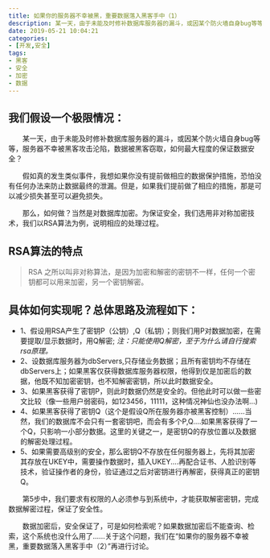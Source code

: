 ```yaml
---
title: 如果你的服务器不幸被黑，重要数据落入黑客手中（1）
description: 某一天，由于未能及时修补数据库服务器的漏斗，或因某个防火墙自身bug等等，服务器不幸被黑客攻击沦陷，数据被黑客窃取，如何最大程度的保证数据安全？假如真的发生类似事件，我想如果你没有提前做相应的数据保护措施，恐怕没有任何办法来防止数据最终的泄漏。但是，如果我们提前做了相应的措施，那是可以减少损失甚至可以避免损失。
date: 2019-05-21 10:04:21
categories:
- [开发,安全]
tags:
- 黑客
- 安全
- 加密
- 数据
---
```


## 我们假设一个极限情况：
　　某一天，由于未能及时修补数据库服务器的漏斗，或因某个防火墙自身bug等等，服务器不幸被黑客攻击沦陷，数据被黑客窃取，如何最大程度的保证数据安全？

　　假如真的发生类似事件，我想如果你没有提前做相应的数据保护措施，恐怕没有任何办法来防止数据最终的泄漏。但是，如果我们提前做了相应的措施，那是可以减少损失甚至可以避免损失。

　　那么，如何做？当然是对数据库加密。为保证安全，我们选用非对称加密技术，我们以RSA算法为例，说明相应的处理过程。

## RSA算法的特点
>RSA 之所以叫非对称算法，是因为加密和解密的密钥不一样，任何一个密钥都可以用来加密，另一个密钥解密。

## 具体如何实现呢？总体思路及流程如下：
+ 1、假设用RSA产生了密钥P（公钥）,Q（私钥）；则我们用P对数据加密，在需要提取/显示数据时，用Q解密;
*注：只能使用Q解密，至于为什么请自行搜索rsa原理。*
+ 2、设数据库服务器为dbServers,只存储业务数据；且所有密钥均不存储在dbServers上；如果黑客仅获得数据库服务器权限，他得到仅是加密后的数据，他既不知加密密钥，也不知解密密钥，所以此时数据安全。
+ 3、如果黑客获得了密钥P，则此时数据仍然是安全的。但他此时可以做一些密文比较（像一些用户弱密码，如123456，11111，这种情况神仙也没办法啊...)
+ 4、如果黑客获得了密钥Q（这个是假设Q所在服务器亦被黑客控制）......当然，我们的数据库不会只有一套密钥吧，而会有多个P,Q....如果黑客获得了一个Q，只影响一小部分数据。这里的关键之一，是密钥Q的存放位置以及数据的解密处理过程。
+ 5、如果需要高级别的安全，那么密钥Q不存放在任何服务器上，先将其加密其存放在UKEY中，需要操作数据时，插入UKEY....再配合证书、人脸识别等技术，验证操作者的身份，验证通过之后对密钥进行再解密，获得真正的密钥Q。

　　第5步中，我们要求有权限的人必须参与到系统中，才能获取解密密钥，完成数据解密过程，保证了安全性。

　　数据加密后，安全保证了，可是如何检索呢？如果数据加密后不能查询、检索，这个系统也没什么用了......关于这个问题，我们在“如果你的服务器不幸被黑，重要数据落入黑客手中（2）”再进行讨论。